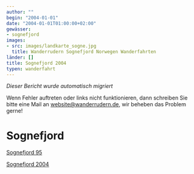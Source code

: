 ```yaml
---
author: ""
begin: "2004-01-01"
date: "2004-01-01T01:00:00+02:00"
gewässer:
- sognefjord
images:
- src: images/landkarte_sogne.jpg
  title: Wanderrudern Sognefjord Norwegen Wanderfahrten
länder: []
title: Sognefjord 2004
typen: wanderfahrt
---
```



*Dieser Bericht wurde automatisch migriert*

Wenn Fehler auftreten oder links nicht funktionieren, dann schreiben Sie bitte eine Mail an website@wanderrudern.de, wir beheben das Problem gerne!



# Sognefjord


[Sognefjord 95](/berichte/1995/hauptteil_sognefjord95)

[Sognefjord 2004](/berichte/2004/sognefjord04)
